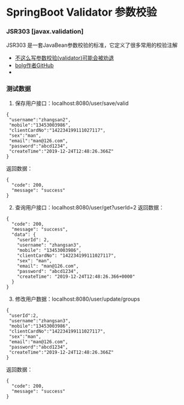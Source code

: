 # SpringBoot Validator 参数校验

### JSR303 [javax.validation]
JSR303 是一套JavaBean参数校验的标准，它定义了很多常用的校验注解

* [不这么写参数校验(validator)可能会被劝退](https://www.jianshu.com/p/f6d47e4cf9ec)
* [bolg作者GitHub](https://github.com/leaJone/mybot.git)
* []()

### 测试数据
1. 保存用户接口：localhost:8080/user/save/valid
```properties
{
 "username":"zhangsan2",
 "mobile":"13453003986",
 "clientCardNo":"142234199111027117",
 "sex":"man",
 "email":"man@126.com",
 "password":"abcd1234",
 "createTime":"2019-12-24T12:48:26.366Z"
}
```

返回数据：
```properties
{
  "code": 200,
  "message": "success"
}
```

2. 查询用户接口：localhost:8080/user/get?userId=2
返回数据：
```properties
{
  "code": 200,
  "message": "success",
  "data": {
    "userId": 2,
    "username": "zhangsan3",
    "mobile": "13453003986",
    "clientCardNo": "142234199111027117",
    "sex": "man",
    "email": "man@126.com",
    "password": "abcd1234",
    "createTime": "2019-12-24T12:48:26.366+0000"
  }
}
```

3. 修改用户数据：localhost:8080/user/update/groups
```properties
{
 "userId":2,
 "username":"zhangsan3",
 "mobile":"13453003986",
 "clientCardNo":"142234199111027117",
 "sex":"man",
 "email":"man@126.com",
 "password":"abcd1234",
 "createTime":"2019-12-24T12:48:26.366Z"
}
```

返回数据：
```properties
{
  "code": 200,
  "message": "success"
}
```